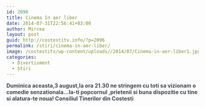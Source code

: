 ```yaml
---
id: 2096
title: Cinema în aer liber
date: 2014-07-31T22:56:41+03:00
author: Mircea
layout: post
guid: http://costestitv.info/?p=2096
permalink: /stiri/cinema-in-aer-liber/
image: /costestitv/wp-content/uploads//2014/07/Cinema-in-aer-liber1.jpg
categories:
  - Divertisment
  - Știri
---
```

**<span style="color: #3e454c;">Duminica aceasta,3 august,la ora 21.30 ne stringem cu toti sa vizionam o comedie senzationala&#8230;Ia-ti popcornul ,prietenii si buna dispozitie cu tine si alatura-te noua! Consiliul Tinerilor din Costesti</span>**